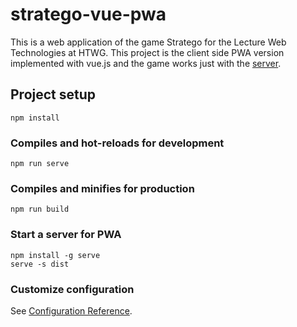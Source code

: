# stratego-vue-pwa

This is a web application of the game Stratego for the Lecture Web Technologies at HTWG.
This project is the client side PWA version implemented with vue.js and the game works just with the [server](https://github.com/WalterVoetschCortes/de.htwg.wt.StrategoInScala).

## Project setup
```
npm install
```

### Compiles and hot-reloads for development
```
npm run serve
```

### Compiles and minifies for production
```
npm run build
```

### Start a server for PWA
```
npm install -g serve
serve -s dist
```

### Customize configuration
See [Configuration Reference](https://cli.vuejs.org/config/).
